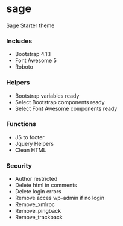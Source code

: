 # sage
Sage Starter theme

<h3>Includes</h3>
<ul>
<li>Bootstrap 4.1.1</li>
<li>Font Awesome 5</li>
<li>Roboto</li>
</ul>
<h3>Helpers</h3>
<ul>
<li>Bootstrap variables ready</li>
<li>Select Bootstrap components ready</li>
<li>Select Font Awesome components ready</li>
</ul>

<h3>Functions</h3>
<ul>
<li>JS to footer</li>
<li>Jquery Helpers</li>
<li>Clean HTML</li>
</ul>
<h3>Security</h3>
<ul>
<li>Author restricted</li>
<li>Delete html in comments</li>
<li>Delete login errors</li>
<li>Remove acces wp-admin if no login</li>
<li>Remove_xmlrpc</li>
<li>Remove_pingback</li>
<li>Remove_trackback</li>
</ul>
